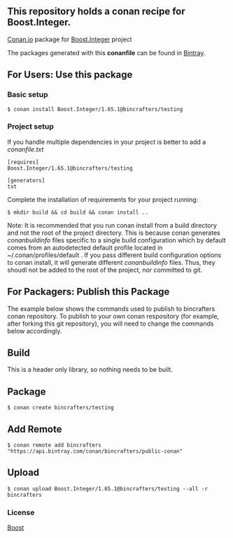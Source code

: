 ## This repository holds a conan recipe for Boost.Integer.

[Conan.io](https://conan.io) package for [Boost.Integer](https://github.com/Boostorg/Integer) project

The packages generated with this **conanfile** can be found in [Bintray](https://bintray.com/bincrafters/public-conan/Boost.Integer%3Abincrafters).

## For Users: Use this package

### Basic setup

    $ conan install Boost.Integer/1.65.1@bincrafters/testing

### Project setup

If you handle multiple dependencies in your project is better to add a *conanfile.txt*

    [requires]
    Boost.Integer/1.65.1@bincrafters/testing

    [generators]
    txt

Complete the installation of requirements for your project running:</small></span>

    $ mkdir build && cd build && conan install ..
	
Note: It is recommended that you run conan install from a build directory and not the root of the project directory.  This is because conan generates *conanbuildinfo* files specific to a single build configuration which by default comes from an autodetected default profile located in ~/.conan/profiles/default .  If you pass different build configuration options to conan install, it will generate different *conanbuildinfo* files.  Thus, they shoudl not be added to the root of the project, nor committed to git. 

## For Packagers: Publish this Package

The example below shows the commands used to publish to bincrafters conan repository. To publish to your own conan respository (for example, after forking this git repository), you will need to change the commands below accordingly. 

## Build  

This is a header only library, so nothing needs to be built.

## Package 

    $ conan create bincrafters/testing
	
## Add Remote

	$ conan remote add bincrafters "https://api.bintray.com/conan/bincrafters/public-conan"

## Upload

    $ conan upload Boost.Integer/1.65.1@bincrafters/testing --all -r bincrafters

### License
[Boost](LICENSE)
